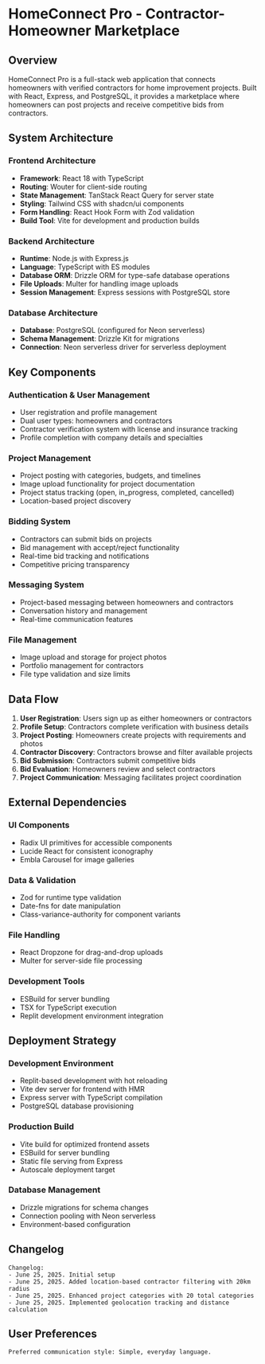 # HomeConnect Pro - Contractor-Homeowner Marketplace

## Overview

HomeConnect Pro is a full-stack web application that connects homeowners with verified contractors for home improvement projects. Built with React, Express, and PostgreSQL, it provides a marketplace where homeowners can post projects and receive competitive bids from contractors.

## System Architecture

### Frontend Architecture
- **Framework**: React 18 with TypeScript
- **Routing**: Wouter for client-side routing
- **State Management**: TanStack React Query for server state
- **Styling**: Tailwind CSS with shadcn/ui components
- **Form Handling**: React Hook Form with Zod validation
- **Build Tool**: Vite for development and production builds

### Backend Architecture
- **Runtime**: Node.js with Express.js
- **Language**: TypeScript with ES modules
- **Database ORM**: Drizzle ORM for type-safe database operations
- **File Uploads**: Multer for handling image uploads
- **Session Management**: Express sessions with PostgreSQL store

### Database Architecture
- **Database**: PostgreSQL (configured for Neon serverless)
- **Schema Management**: Drizzle Kit for migrations
- **Connection**: Neon serverless driver for serverless deployment

## Key Components

### Authentication & User Management
- User registration and profile management
- Dual user types: homeowners and contractors
- Contractor verification system with license and insurance tracking
- Profile completion with company details and specialties

### Project Management
- Project posting with categories, budgets, and timelines
- Image upload functionality for project documentation
- Project status tracking (open, in_progress, completed, cancelled)
- Location-based project discovery

### Bidding System
- Contractors can submit bids on projects
- Bid management with accept/reject functionality
- Real-time bid tracking and notifications
- Competitive pricing transparency

### Messaging System
- Project-based messaging between homeowners and contractors
- Conversation history and management
- Real-time communication features

### File Management
- Image upload and storage for project photos
- Portfolio management for contractors
- File type validation and size limits

## Data Flow

1. **User Registration**: Users sign up as either homeowners or contractors
2. **Profile Setup**: Contractors complete verification with business details
3. **Project Posting**: Homeowners create projects with requirements and photos
4. **Contractor Discovery**: Contractors browse and filter available projects
5. **Bid Submission**: Contractors submit competitive bids
6. **Bid Evaluation**: Homeowners review and select contractors
7. **Project Communication**: Messaging facilitates project coordination

## External Dependencies

### UI Components
- Radix UI primitives for accessible components
- Lucide React for consistent iconography
- Embla Carousel for image galleries

### Data & Validation
- Zod for runtime type validation
- Date-fns for date manipulation
- Class-variance-authority for component variants

### File Handling
- React Dropzone for drag-and-drop uploads
- Multer for server-side file processing

### Development Tools
- ESBuild for server bundling
- TSX for TypeScript execution
- Replit development environment integration

## Deployment Strategy

### Development Environment
- Replit-based development with hot reloading
- Vite dev server for frontend with HMR
- Express server with TypeScript compilation
- PostgreSQL database provisioning

### Production Build
- Vite build for optimized frontend assets
- ESBuild for server bundling
- Static file serving from Express
- Autoscale deployment target

### Database Management
- Drizzle migrations for schema changes
- Connection pooling with Neon serverless
- Environment-based configuration

## Changelog

```
Changelog:
- June 25, 2025. Initial setup
- June 25, 2025. Added location-based contractor filtering with 20km radius
- June 25, 2025. Enhanced project categories with 20 total categories
- June 25, 2025. Implemented geolocation tracking and distance calculation
```

## User Preferences

```
Preferred communication style: Simple, everyday language.
```